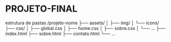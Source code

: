 # PROJETO-FINAL

estrutura de pastas 
/projeto-nome
├── assets/
│ ├── img/
│ └── icons/
├── css/
│ ├── global.css
│ ├── home.css
│ ├── sobre.css
│ └── ...
├── index.html
├── sobre.html
├── contato.html
└── ...
